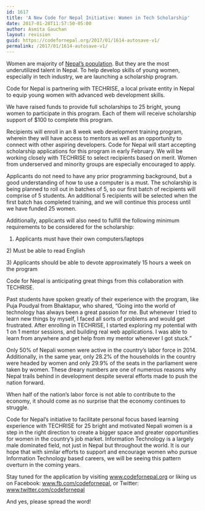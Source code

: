 ```yaml
---
id: 1617
title: 'A New Code for Nepal Initiative: Women in Tech Scholarship'
date: 2017-01-28T11:57:50-05:00
author: Asmita Gauchan
layout: revision
guid: https://codefornepal.org/2017/01/1614-autosave-v1/
permalink: /2017/01/1614-autosave-v1/
---
```

<span style="font-weight: 400">Women are majority of </span>[<span style="font-weight: 400">Nepal’s population</span>](http://www.nepalmap.org/profiles/country-NP-nepal/#demographics)<span style="font-weight: 400">. But they are the most underutilized talent in Nepal. To help develop skills of young women, especially in tech industry, we are launching a scholarship program.</span>

Code for Nepal is partnering with TECHRISE, a local private entity in Nepal to equip young women with advanced web development skills.

We have raised funds to provide full scholarships to 25 bright, young women to participate in this program. Each of them will receive scholarship support of $100 to complete this program.

Recipients will enroll in an 8 week web development training program, wherein they will have access to mentors as well as an opportunity to connect with other aspiring developers. Code for Nepal will start accepting scholarship applications for this program in early February. We will be working closely with TECHRISE to select recipients based on merit. Women from underserved and minority groups are especially encouraged to apply.

Applicants do not need to have any prior programming background, but a good understanding of how to use a computer is a must. The scholarship is being planned to roll out in batches of 5, so our first batch of recipients will comprise of 5 students. An additional 5 recipients will be selected when the first batch has completed training, and we will continue this process until we have funded 25 women.

Additionally, applicants will also need to fulfill the following minimum requirements to be considered for the scholarship:

1) Applicants must have their own computers/laptops

<span style="font-weight: 400">2) Must be able to read English </span>

<span style="font-weight: 400">3) Applicants should be able to devote approximately 15 hours a week on the program </span>

Code for Nepal is anticipating great things from this collaboration with TECHRISE.

Past students have spoken greatly of their experience with the program, like Puja Poudyal from Bhaktapur, who shared, &#8220;Going into the world of technology has always been a great passion for me. But whenever I tried to learn new things by myself, I faced all sorts of problems and would get frustrated. After enrolling in TECHRISE, I started exploring my potential with 1 on 1 mentor sessions, and building real web applications. I was able to learn from anywhere and get help from my mentor whenever I got stuck.&#8221;

Only 50% of Nepali women were active in the country&#8217;s labor force in 2014. Additionally, in the same year, only 28.2% of the households in the country were headed by women and only 29.9% of the seats in the parliament were taken by women. These dreary numbers are one of numerous reasons why Nepal trails behind in development despite several efforts made to push the nation forward.

When half of the nation’s labor force is not able to contribute to the economy, it should come as no surprise that the economy continues to struggle.

Code for Nepal&#8217;s initiative to facilitate personal focus based learning experience with TECHRISE for 25 bright and motivated Nepali women is a step in the right direction to create a bigger space and greater opportunities for women in the country&#8217;s job market. Information Technology is a largely male dominated field, not just in Nepal but throughout the world. It is our hope that with similar efforts to support and encourage women who pursue Information Technology based careers, we will be seeing this pattern overturn in the coming years.

<span style="font-weight: 400">Stay tuned for the application by visiting </span>[<span style="font-weight: 400">www.codefornepal.org</span>](https://codefornepal.org) <span style="font-weight: 400">or liking us on Facebook: </span>[<span style="font-weight: 400">www.fb.com/codefornepal</span>](http://www.fb.com/codefornepal)<span style="font-weight: 400">, or Twitter: </span>[<span style="font-weight: 400">www.twitter.com/codefornepal</span>](http://www.twitter.com/codefornepal)

<span style="font-weight: 400">And yes, please spread the word! </span>